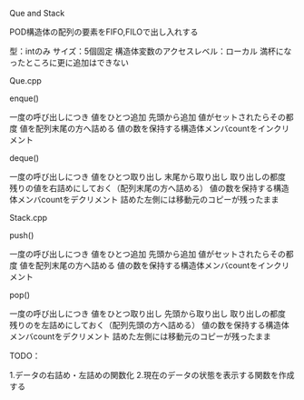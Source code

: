 Que and Stack

POD構造体の配列の要素をFIFO,FILOで出し入れする

  型：intのみ
  サイズ：5個固定
  構造体変数のアクセスレベル：ローカル
  満杯になったところに更に追加はできない

Que.cpp

  enque()

 一度の呼び出しにつき 値をひとつ追加
 先頭から追加
 値がセットされたらその都度 値を配列末尾の方へ詰める
 値の数を保持する構造体メンバcountをインクリメント

  deque()

 一度の呼び出しにつき 値をひとつ取り出し
 末尾から取り出し
 取り出しの都度 残りの値を右詰めにしておく（配列末尾の方へ詰める）
 値の数を保持する構造体メンバcountをデクリメント
 詰めた左側には移動元のコピーが残ったまま

Stack.cpp

  push()
  
  一度の呼び出しにつき 値をひとつ追加
  先頭から追加
  値がセットされたらその都度 値を配列末尾の方へ詰める
  値の数を保持する構造体メンバcountをインクリメント
  
  pop()
  
  一度の呼び出しにつき 値をひとつ取り出し
  先頭から取り出し
  取り出しの都度 残りのを左詰めにしておく（配列先頭の方へ詰める）
  値の数を保持する構造体メンバcountをデクリメント
  詰めた左側には移動元のコピーが残ったまま

TODO：
  
  1.データの右詰め・左詰めの関数化
  2.現在のデータの状態を表示する関数を作成する
